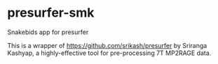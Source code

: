 # presurfer-smk
Snakebids app for presurfer

This is a wrapper of https://github.com/srikash/presurfer by Sriranga Kashyap, a highly-effective tool for pre-processing 7T MP2RAGE data. 
